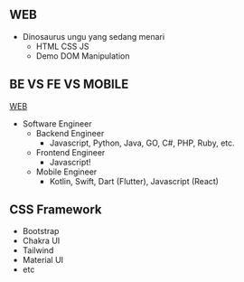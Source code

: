 ## WEB

- Dinosaurus ungu yang sedang menari
  - HTML CSS JS
  - Demo DOM Manipulation

## BE VS FE VS MOBILE

[WEB](assets/w1-img-1.png)

- Software Engineer
  - Backend Engineer
    - Javascript, Python, Java, GO, C#, PHP, Ruby, etc.
  - Frontend Engineer
    - Javascript!
  - Mobile Engineer
    - Kotlin, Swift, Dart (Flutter), Javascript (React)

## CSS Framework

- Bootstrap
- Chakra UI
- Tailwind
- Material UI
- etc

